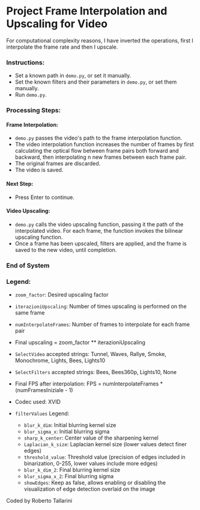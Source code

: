 # Project Frame Interpolation and Upscaling for Video

For computational complexity reasons, I have inverted the operations, first I interpolate the frame rate and then I upscale.

### Instructions:

- Set a known path in `demo.py`, or set it manually.
- Set the known filters and their parameters in `demo.py`, or set them manually.
- Run `demo.py`.

### Processing Steps:

#### Frame Interpolation:
- `demo.py` passes the video's path to the frame interpolation function.
- The video interpolation function increases the number of frames by first calculating the optical flow between frame pairs both forward and backward, then interpolating n new frames between each frame pair.
- The original frames are discarded.
- The video is saved.

#### Next Step:
- Press Enter to continue.

#### Video Upscaling:
- `demo.py` calls the video upscaling function, passing it the path of the interpolated video. For each frame, the function invokes the bilinear upscaling function.
- Once a frame has been upscaled, filters are applied, and the frame is saved to the new video, until completion.

### End of System

### Legend:

- `zoom_factor`:                        Desired upscaling factor
- `iterazioniUpscaling`:                Number of times upscaling is performed on the same frame
- `numInterpolateFrames`:               Number of frames to interpolate for each frame pair

- Final upscaling = zoom_factor ** iterazioniUpscaling

- `SelectVideo` accepted strings:       Tunnel, Waves, Rallye, Smoke, Monochrome, Lights, Bees, Lights10
- `SelectFilters` accepted strings:     Bees, Bees360p, Lights10, None

- Final FPS after interpolation:  FPS = numInterpolateFrames * (numFramesIniziale - 1)

- Codec used: XVID

- `filterValues` Legend:

    * `blur_k_dim`:                       Initial blurring kernel size
    * `blur_sigma_x`:                     Initial blurring sigma
    * `sharp_k_center`:                   Center value of the sharpening kernel
    * `Laplacian_k_size`:                 Laplacian kernel size (lower values detect finer edges)
    * `threshold_value`:                  Threshold value (precision of edges included in binarization, 0-255, lower values include more edges)
    * `blur_k_dim_2`:                     Final blurring kernel size
    * `blur_sigma_x_2`:                   Final blurring sigma
    * `showEdges`:                        Keep as false, allows enabling or disabling the visualization of edge detection overlaid on the image


Coded by Roberto Tallarini


